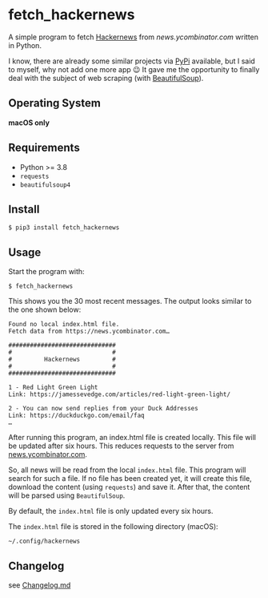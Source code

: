 # fetch_hackernews

A simple program to fetch [Hackernews](https://news.ycombinator.com) from *news.ycombinator.com* written in Python.

I know, there are already some similar projects via [PyPi](https://pypi.org) available, but I said to myself, why not add one more app :wink: It gave me the opportunity to finally deal with the subject of web scraping (with [BeautifulSoup](https://www.crummy.com/software/BeautifulSoup/bs4/doc/)).

## Operating System

**macOS only**

## Requirements

* Python >= 3.8
* `requests`
* `beautifulsoup4`

## Install

    $ pip3 install fetch_hackernews

## Usage

Start the program with:

    $ fetch_hackernews

This shows you the 30 most recent messages. The output looks similar to the one shown below:

    Found no local index.html file.
    Fetch data from https://news.ycombinator.com…

    ##############################
    #                            #
    #         Hackernews         #
    #                            #
    ##############################

    1 - Red Light Green Light
    Link: https://jamessevedge.com/articles/red-light-green-light/
    
    2 - You can now send replies from your Duck Addresses
    Link: https://duckduckgo.com/email/faq
    …

After running this program, an index.html file is created locally. This file will be updated after six hours. This reduces requests to the server from [news.ycombinator.com](https://news.ycombinator.com).

So, all news will be read from the local `index.html` file. This program will search for such a file. If no file has been created yet, it will create this file, download the content (using `requests`) and save it. After that, the content will be parsed using `BeautifulSoup`.

By default, the `index.html` file is only updated every six hours.

The `index.html` file is stored in the following directory (macOS):

    ~/.config/hackernews

## Changelog

see [Changelog.md](https://github.com/niftycode/fetch_hackernews/blob/main/Changelog.md)
